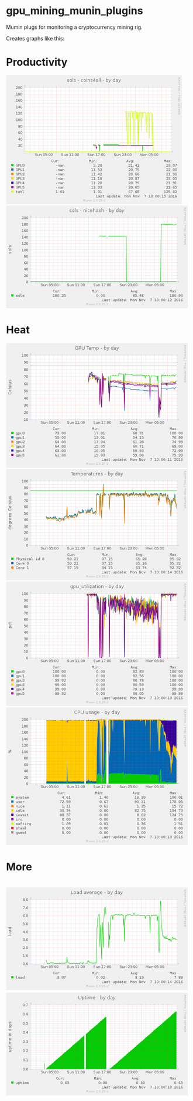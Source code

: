 # gpu_mining_munin_plugins

Mumin plugs for monitoring a cryptocurrency mining rig.

Creates graphs like this:

# Productivity

<img src='https://github.com/owocki/gpu_mining_munin_plugins/raw/master/img/mine_sols_coins4all-day.png'/>
<img src='https://github.com/owocki/gpu_mining_munin_plugins/raw/master/img/mine_sols_nicehash-day.png'/>

<h1>Heat</h1>

<img src='https://github.com/owocki/gpu_mining_munin_plugins/raw/master/img/gpu_temp-day.png'/>
<img src='https://github.com/owocki/gpu_mining_munin_plugins/raw/master/img/sensors_temp-day.png' />
<img src='https://github.com/owocki/gpu_mining_munin_plugins/raw/master/img/gpu_util-day.png'/>
<img src='https://github.com/owocki/gpu_mining_munin_plugins/raw/master/img/cpu-day.png'/>

<h1>More<h1>

<img src='https://github.com/owocki/gpu_mining_munin_plugins/raw/master/img/load-day.png'/>
<img src='https://github.com/owocki/gpu_mining_munin_plugins/raw/master/img/uptime-day.png'/>

